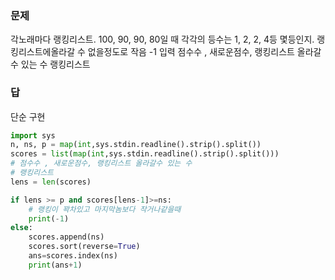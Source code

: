 ### 문제
각노래마다 랭킹리스트. 
100, 90, 90, 80일 때 각각의 등수는 1, 2, 2, 4등
몇등인지.
랭킹리스트에올라갈 수 없을정도로 작음 -1
입력
점수수 , 새로운점수, 랭킹리스트 올라갈수 있는 수
랭킹리스트

### 답
단순 구현
```python
import sys
n, ns, p = map(int,sys.stdin.readline().strip().split())
scores = list(map(int,sys.stdin.readline().strip().split()))
# 점수수 , 새로운점수, 랭킹리스트 올라갈수 있는 수
# 랭킹리스트
lens = len(scores)

if lens >= p and scores[lens-1]>=ns:
    # 랭킹이 꽉차있고 마지막놈보다 작거나같을때
    print(-1)
else:
    scores.append(ns)
    scores.sort(reverse=True)
    ans=scores.index(ns)
    print(ans+1)
```
